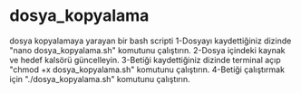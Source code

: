 # dosya_kopyalama
 dosya kopyalamaya yarayan bir bash scripti
 1-Dosyayı kaydettiğiniz dizinde "nano dosya_kopyalama.sh" komutunu çalıştırın.
 2-Dosya içindeki kaynak ve hedef kalsörü güncelleyin.
 3-Betiği kaydettiğiniz dizinde terminal açıp "chmod +x dosya_kopyalama.sh" komutunu çalıştırın.
 4-Betiği çalıştırmak için "./dosya_kopyalama.sh" komutunu çalıştırın.
